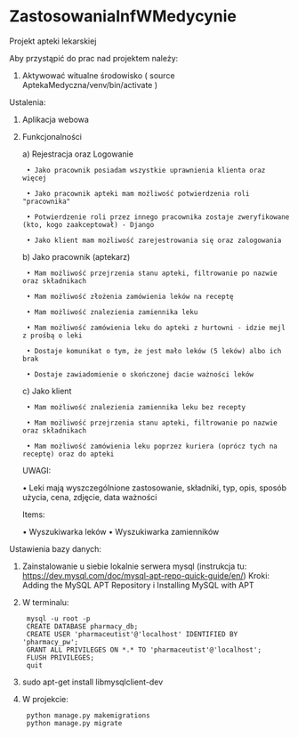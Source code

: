 # ZastosowaniaInfWMedycynie
Projekt apteki lekarskiej

Aby przystąpić do prac nad projektem należy:

1. Aktywować witualne środowisko ( source AptekaMedyczna/venv/bin/activate )

Ustalenia:
1. Aplikacja webowa
2. Funkcjonalności
	
	a) Rejestracja oraz Logowanie
	
		• Jako pracownik posiadam wszystkie uprawnienia klienta oraz więcej
		
		• Jako pracownik apteki mam możliwość potwierdzenia roli "pracownika"
		
		• Potwierdzenie roli przez innego pracownika zostaje zweryfikowane (kto, kogo zaakceptował) - Django
		
		• Jako klient mam możliwość zarejestrowania się oraz zalogowania
		
	b) Jako pracownik (aptekarz)
	
		• Mam możliwość przejrzenia stanu apteki, filtrowanie po nazwie oraz składnikach
		
		• Mam możliwość złożenia zamówienia leków na receptę
		
		• Mam możliwość znalezienia zamiennika leku
		
		• Mam możliwość zamówienia leku do apteki z hurtowni - idzie mejl z prośbą o leki
		
		• Dostaje komunikat o tym, że jest mało leków (5 leków) albo ich brak 
		
		• Dostaje zawiadomienie o skończonej dacie ważności leków
		
	c) Jako klient 
	
		• Mam możliwość znalezienia zamiennika leku bez recepty
		
		• Mam możliwość przejrzenia stanu apteki, filtrowanie po nazwie oraz składnikach
		
		• Mam możliwość zamówienia leku poprzez kuriera (oprócz tych na receptę) oraz do apteki  
		
	UWAGI:
	
	• Leki mają wyszczególnione zastosowanie, składniki, typ, opis, sposób użycia, cena, zdjęcie, data ważności
	
	Items:
	
	• Wyszukiwarka leków
	• Wyszukiwarka zamienników

Ustawienia bazy danych:

1. Zainstalowanie u siebie lokalnie serwera mysql (instrukcja tu: https://dev.mysql.com/doc/mysql-apt-repo-quick-guide/en/)
   Kroki: Adding the MySQL APT Repository i Installing MySQL with APT
    
2. W terminalu:

        mysql -u root -p
        CREATE DATABASE pharmacy_db;
        CREATE USER 'pharmaceutist'@'localhost' IDENTIFIED BY 'pharmacy_pw';
        GRANT ALL PRIVILEGES ON *.* TO 'pharmaceutist'@'localhost';
        FLUSH PRIVILEGES;
        quit

3. sudo apt-get install libmysqlclient-dev
4. W projekcie:

        python manage.py makemigrations
        python manage.py migrate
